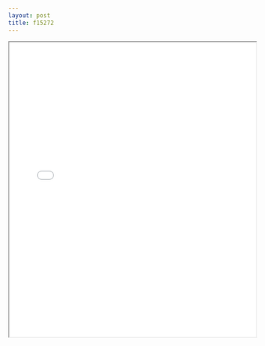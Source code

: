 ```yaml
---
layout: post
title: f15272
---
```


<div class="pdf-container">
<iframe src="/ea/assets/pdfs/vita/f15272.pdf" height="600" width="100%" allowFullScreen="true"></iframe>
</div>

